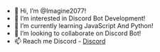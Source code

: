 - 👋 Hi, I’m @Imagine2077!
- 👀 I’m interested in Discord Bot Development!
- 🌱 I’m currently learning JavaScript And Python!
- 💞️ I’m looking to collaborate on Discord Bot!
- 📫 Reach me Discord - <a href="https://discordapp.com/users/852772849574871110/" target="_main"> Discord</a>

<!---
Imagine2077/Imagine2077 is a ✨ special ✨ repository because its `README.md` (this file) appears on your GitHub profile.
You can click the Preview link to take a look at your changes.
--->
